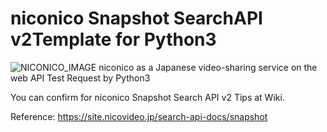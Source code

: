 # niconico Snapshot SearchAPI v2Template for Python3
![NICONICO_IMAGE](https://deliver.commons.nicovideo.jp/thumbnail/nc67145?size=ll)
niconico as a Japanese video-sharing service on the web API Test Request by Python3

You can confirm for niconico Snapshot Search API v2 Tips at Wiki.

Reference: https://site.nicovideo.jp/search-api-docs/snapshot
